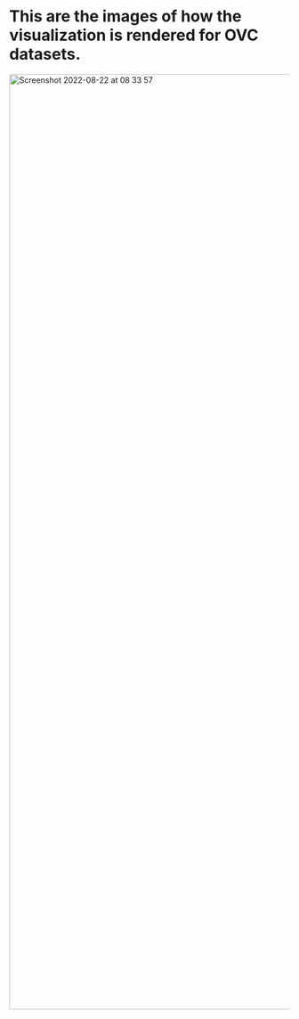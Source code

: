 # This are the images of how the visualization is rendered for OVC datasets.

<img width="1680" alt="Screenshot 2022-08-22 at 08 33 57" src="https://user-images.githubusercontent.com/60153430/185846980-f75096f2-0765-4c01-8466-a582bd975392.png">

